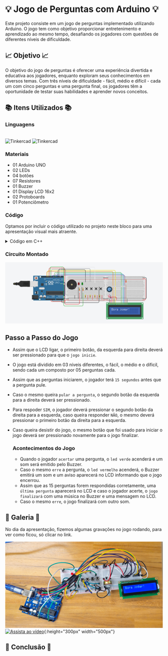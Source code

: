 # 💡 Jogo de Perguntas com Arduino 💡

Este projeto consiste em um jogo de perguntas implementado utilizando Arduino. O jogo tem como objetivo proporcionar entretenimento e aprendizado ao mesmo tempo, desafiando os jogadores com questões de diferentes níveis de dificuldade.

## 📈 Objetivo 📈

O objetivo do jogo de perguntas é oferecer uma experiência divertida e educativa aos jogadores, enquanto exploram seus conhecimentos em diversos temas. Com três níveis de dificuldade - fácil, médio e difícil - cada um com cinco perguntas e uma pergunta final, os jogadores têm a oportunidade de testar suas habilidades e aprender novos conceitos.

## 📚 Itens Utilizados 📚

### Linguagens

<div style="display: inline_block"><br>
  <img align="center" alt="Tinkercad" src="https://img.shields.io/badge/Tinkercad-1477D1.svg?style=for-the-badge&logo=Tinkercad&logoColor=white">
  <img align="center" alt="Tinkercad" src="https://img.shields.io/badge/C++-00599C.svg?style=for-the-badge&logo=C++&logoColor=white">  
</div>

### Materiais

<div>
  <ul>
    <li>01 Arduino UNO</li>
    <li>02 LEDs</li>
    <li>04 botões</li>
    <li>07 Resistores</li>
    <li>01 Buzzer</li>
    <li>01 Display LCD 16x2</li>
    <li>02 Protoboards</li>
    <li>01 Potenciômetro</li>
  </ul>
</div>

### Código

Optamos por incluir o código utilizado no projeto neste bloco para uma apresentação visual mais atraente.
<details>
  <summary>Código em C++</summary>

```cpp
#include <LiquidCrystal.h>

LiquidCrystal lcd(13, 12, 7, 6, 5, 8);

//Começamos definindo os pinos dos botões, leds e buzzer, 
//assim facilita a identificação no decorrer do código!
int botao_iniciar = 4;
int botao_sim = 2;
int botao_nao = A4;
int botao_pular = 3;
int led_verde = 10;
int led_vermelho = 11;
int buzzer = 9;

//Criamos arrays de perguntas e respostas para cada dificuldade, 
//gerando assim um banco de perguntas e suas respectivas perguntas!
String perguntas_faceis[] = {"1 + 1 = 2 ?" , "2 + 2 = 22 ?", "3 + 3 = 4 ?", "5 junto com 5 = 55 ?",
                             "6 - 9 = 3 ?", "3 - 3 = -3 ?", "1.5 + 1 = 2.5 ?", "0 + 0 = 0 ?"};
String perguntas_medias[] = {"1 + 1 + 5 - 1 =  -6 ?", "3 - 3 + 3 = 3 ?", " 0 - 1 + 9 = 8 ?",
                             "1 + 1 + 1 + 1 + 1 + 1 + 1 + 1 = 9 ?", "8 - 8 - 7 = -7 ?",
                             " 9 - 9 - 9 + 9 = 0 ?", " 0 + 0 = - 2 - 2 ?", "3 + 3 - 2 + 6 = 28?"};
String perguntas_dificeis[] = {"11 x 11 = 121 ?", "5 x 5 / 5 = 5 ?", "5 * 5 - 8 + 9 / 1 = 1 ?",
                               "2 * 2 + 2 = 8 ?", " 1 * 1 / 1 * 1 = 1 ?", " 5 * 6 - 7 + 8 = 31 ? ",
                               " 0 * 10 - 10 + 10 = -10 ?", " 60 + 60 / 60 = 2 ?"};
String pergunta_boss = "Tiramos 10?";

bool respostas_faceis[] = {true, false, false, true, false, false, true, true};
bool respostas_medias[] = {false, true, true, false, true, true, false, false};
bool respostas_dificeis[] = {true, true, false, false, true, true, false, false};
bool resposta_boss = true;

//Aqui criamos as variáveis de controle do jogo, 
//que definem algumas coisas básicas para nós, 
//como a quatidade de pulos, tentativas e algumas outras coisas.
int dificuldade = 0;
int acerto = 0;
int tentativa = 1;
int pulo = 4;
int pergunta_atual = 0;
unsigned long contagem_tempo_resposta;
const long tempo_resposta = 15000;
boolean jogo_iniciado = false;
int pontos = 0;
int numero_da_questao = 0;
String Isaac = "Selo Isaac de Aprovacao";

//Nesse ponto começamos a criar nossas primeiras configurações, 
//definindo pinos digitais e analógicos, para aos pinos que identificamos anteriormente, 
//podendo ser esses pinos de entrada ou saída
void setup() {
  lcd.begin(16, 2);
  pinMode(botao_iniciar, INPUT);
  pinMode(botao_sim, INPUT);
  pinMode(botao_nao, INPUT);
  pinMode(botao_pular, INPUT);
  pinMode(led_verde, OUTPUT);
  pinMode(led_vermelho, OUTPUT);
  pinMode(buzzer, OUTPUT);
  randomSeed(analogRead(0));
  lcd.print("Bora jogar!");
}

//Aqui temos o loop principal do jogo, é nele que verificamos se o tempo para responder acabou,
//Iniciar o jogo e desistir do mesmo, verificar se o jogo está iniciado ou não, 
//se ainda há pulos disponíveis e se houverem, é aqui que o pular pergunta acontece.
//Fora isso, é no loop que ainda temos a exibição dos pontos no LCD.
void loop() {
  if (digitalRead(botao_iniciar) == HIGH) {
    delay(200);
    if (!jogo_iniciado) {
      inicia_jogo();
    } else {
      desistir_jogo();
    }
  } else if (jogo_iniciado) {
    jogo_loop();
    verifica_tempo();
  }

  if (digitalRead(botao_pular) == HIGH && jogo_iniciado) {
    delay(200);
    pular_pergunta();
  }

  if(jogo_iniciado) {
    lcd.setCursor(0, 1);
    lcd.print("Pontos: ");
    lcd.print(pontos);
  }
}

//Aqui temos a função de início do jogo.
//Nessa função, temos leds indicadores do início do jogo, 
//o reinício das variáveis e a seleçao da primeira pergunta.
void inicia_jogo() {
  jogo_iniciado = true;
  //leds
  digitalWrite(led_vermelho, HIGH);
  delay(200);
  digitalWrite(led_vermelho, LOW);
  digitalWrite(led_verde, HIGH);
  delay(200);
  digitalWrite(led_verde, LOW);
  //variáveis reiniciadas e seleção da primeira pergunta
  dificuldade = 0;
  acerto = 0;
  tentativa = 1;
  pontos = 0;
  pulo = 4;
  pergunta_atual = 0;
  numero_da_questao = 1;
  seleciona_pergunta();
  apresenta_pergunta();
  contagem_tempo_resposta = millis();
}

//Essa função, por sua vez, faz com que haja desistência,
//Então assim que clicamos novamente no botão de iniciar,
//O Jogo automaticamente é "cancelado" e uma mensagem aparece no lcd.
//Após isso, o jogo reinicia.
void desistir_jogo() {
  jogo_iniciado = false;
  som_desistencia();
  lcd.clear();
  lcd.print("Fraco!");
  delay(2000);
  lcd.clear();
  lcd.print("Bora jogar!");
}

//Essa é a função chamada durante o jogo para a escolha da pergunta.
//Junto daquele "banco" de perguntas, essa função escolhe uma pergunta,
//Para ser apresentada em outra função.
//Aqui também há a troca das perguntas de acordo com a dificuldade.
void seleciona_pergunta() {
  switch (dificuldade) {
    case 0: pergunta_atual = random(0, sizeof(perguntas_faceis) / sizeof(perguntas_faceis[0])); break;
    case 1: pergunta_atual = random(0, sizeof(perguntas_medias) / sizeof(perguntas_medias[0])); break;
    case 2: pergunta_atual = random(0, sizeof(perguntas_dificeis) / sizeof(perguntas_dificeis[0])); break;
  }
}

//Essa é a função que apresenta a pergunta escolhida pela função anterior.
//Fora isso, também temos a impressão no led das duas opções de resposta (Sim e Não),
//A quantidade de pontos e em qual pergunta das 16, o player está.
void apresenta_pergunta() {
  jogo_iniciado = true;
  lcd.clear();
  mostra_pergunta_rolando();
  lcd.clear();
  lcd.print("Sim ou Nao?");
  lcd.setCursor(0, 1);
  lcd.print("Score:");
  lcd.print(pontos);
  numero_da_questao++;
  lcd.print("   Q:");
  lcd.print(numero_da_questao -1);
  contagem_tempo_resposta = millis();
}

//Essa função serve para que perguntas grandes, 
//Que ultrapassam o limite de 16 caracteres apresentáveis no lcd,
//Possam ser apresentadas roladno da direita para esquerda.
void mostra_pergunta_rolando() {
  String pergunta_completa = "";
  switch (dificuldade) {
    case 0: pergunta_completa = perguntas_faceis[pergunta_atual]; break;
    case 1: pergunta_completa = perguntas_medias[pergunta_atual]; break;
    case 2: pergunta_completa = perguntas_dificeis[pergunta_atual]; break;
    case 3: pergunta_completa = pergunta_boss; break;
  }

  if (pergunta_completa.length() <= 16) {
    lcd.print(pergunta_completa);
    delay(4000);
  } else {
    for (int i = 0; i < pergunta_completa.length() - 16; i++) {
      lcd.clear();
      lcd.print(pergunta_completa.substring(i, i + 16));
      delay(500);
    }
    delay(1000);
  }
}

//Aqui temos a validação do pressionamento do botão,
//Ou seja, ele interpreta o botão apertado e manda para outra função,
//O que o player respondeu, e nessa outra função, o jogo verifica se está correto.
void jogo_loop() {
  if (digitalRead(botao_sim) == HIGH) {
    delay(200);
    verifica_resposta(true);
  } else if (digitalRead(botao_nao) == HIGH) {
    delay(200);
    verifica_resposta(false);
  }
}

//Essa é a função que recebe a interpretação dos botões e verifica se está correta ou não, a resposta.
//Fora isso temos diferentes sons emitidos nas respostas corretas e incorretas.
//Temos leds indicadores de erro e acerto. Som emitido quando se perde o jogo, e a verificaçao das respostas,
//De acordo com a dificuldade. Fora o som emitido quando vencemos!
//Lembrando que todos esses sons são configurados em outras funções!
void verifica_resposta(bool resposta) {
  bool resposta_correta = false;
  if (dificuldade < 3) {
    switch (dificuldade) {
      case 0: resposta_correta = respostas_faceis[pergunta_atual]; break;
      case 1: resposta_correta = respostas_medias[pergunta_atual]; break;
      case 2: resposta_correta = respostas_dificeis[pergunta_atual]; break;
    }

    if (resposta == resposta_correta) {
      acerto++;
      som_acerto();
      pontos++;
      if (acerto >= 5) {
        dificuldade++;
        acerto = 0;
        if (dificuldade == 3) {
          lcd.clear();
          lcd.print(pergunta_boss);
        } else {
          seleciona_pergunta();
          apresenta_pergunta();
        }
      } else {
        seleciona_pergunta();
        apresenta_pergunta();
      }
    } else {
      som_erro();
      tentativa--;
      digitalWrite(led_vermelho, HIGH);
      delay(200);
      digitalWrite(led_vermelho, LOW);
      if (tentativa == 0) {
        jogo_iniciado = false;
        som_desistencia();
        lcd.clear();
        lcd.print("Ja era meu fi");
        delay(3000);
        return;
      }
      seleciona_pergunta();
      apresenta_pergunta();
    }
  } else if (dificuldade == 3) {
    if (resposta == resposta_boss) {
      som_vencer();
      jogo_iniciado = false;
      lcd.clear();
      lcd.print(Isaac);
      delay(1500);
      for (int i = 0; i < Isaac.length()-16; i++){
        lcd.scrollDisplayLeft();
        delay(500);
      }
    } else {
      som_erro();
      lcd.clear();
      lcd.print("Poxa Isaac...");
      delay(3000);
      jogo_iniciado = false;
    }
  }
  contagem_tempo_resposta = millis();
}

//Aqui temos a função que verifica o tempo para responder, e envia essa informação para o loop principal.
//Quando o tempo acaba, o jogo entende que a pergunta não foi respondida e portanto a resposta está incorreta.
//Com isso ele desconta a tentativa, essa que era única e portanto o jogo é perdido. E após isso, reiniciado.
void verifica_tempo() {
  unsigned long tempo_atual = millis();
  if (tempo_atual - contagem_tempo_resposta > tempo_resposta) {
    som_erro();
    tentativa--;
    if (tentativa == 0) {
      som_desistencia();
      jogo_iniciado = false;
      lcd.clear();
      lcd.print("Ja era meu fi");
      delay(3000);
      return;
    }
    seleciona_pergunta();
    apresenta_pergunta();
    contagem_tempo_resposta = millis();
  } else if (tempo_atual - contagem_tempo_resposta > tempo_resposta - 5000) {
    digitalWrite(led_vermelho, (millis() / 250) % 2);
  } else {
    digitalWrite(led_vermelho, LOW);
  }
}

//Função de configuração do buzzer para acerto
void som_acerto() {
  tone(buzzer, 1000, 200);
  digitalWrite(led_verde, HIGH);
  delay(200);
  digitalWrite(led_verde, LOW);
  noTone(buzzer);
}

//Função de configuração do buzzer para erro
void som_erro() { 
  tone(buzzer, 250, 200); 
  delay(300); 
  noTone(buzzer); 
}

//Função de configuração do buzzer para desistência
void som_desistencia() { 
  for (int i = 0; i < 3; i++) { 
  tone(buzzer, 200, 300); 
  delay(350); 
  } 
  noTone(buzzer); 
}

//Função de configuração do buzzer para quando vencer o jogo e led piscante indicando sucesso!
void som_vencer() {
  tone(buzzer, 523, 300);
  delay(300);
  tone(buzzer, 587, 300);
  delay(300);
  tone(buzzer, 659, 300);
  delay(300);
  tone(buzzer, 698, 300);
  delay(300);
  tone(buzzer, 784, 300);
  delay(300);
  noTone(buzzer);

  for(int i = 0; i < 10; i++) {
    digitalWrite(led_verde, HIGH);
    delay(100);
    digitalWrite(led_verde, LOW);
    delay(100);
  }
}

//Essa foi a última função arrumada e por isso ficou separada de todas as outras.
//Ela é a função que pula as perguntas, sendo no máximo 3 pulos, e se o player tentare uma quarta vez,
//Ele perde o jogo.
void pular_pergunta() {
  pulo--;
    if (pulo == 0) {
      som_desistencia();
      jogo_iniciado = false;
      lcd.clear();
      lcd.print("Ja era meu fi");
      delay(3000);
      return;
    } else {
      seleciona_pergunta();
      apresenta_pergunta();
    }
}
```
</details>

### Circuito Montado
<div>
  <img src="IMAGENS/PJ_TINKER.jpeg" width="550">
</div>

## Passo a Passo do Jogo

- Assim que o LCD ligar, o primeiro botão, da esquerda para direita deverá ser pressionado para que o `jogo inicie`.
- O jogo está dividido em 03 níveis diferentes, o fácil, o médio e o dificil, sendo cada um composto por 05 perguntas cada.
- Assim que as perguntas iniciarem, o jogador terá `15 segundos` antes que a pergunta pule.
- Caso o mesmo queira `pular a pergunta`, o segundo botão da esquerda para a direita deverá ser pressionado.
- Para respoder `SIM`, o jogador deverá pressionar o segundo botão da direita para a esquerda, caso queira responder `NÃO`, o mesmo deverá pressionar o
primeiro botão da direita para a esquerda.
- Caso queira desistir do jogo, o mesmo botão que foi usado para iniciar o jogo deverá ser pressionado novamente para o jogo finalizar.

  ### Acontecimentos do Jogo
  - Quando o jogador `acertar` uma pergunta, o `led verde` acenderá e um som será emitido pelo Buzzer.
  - Caso o mesmo `erre` a pergunta, o `led vermelho` acenderá, o Buzzer emitirá um som e um aviso aparecerá no LCD informando que o jogo encerrou.
  - Assim que as 15 perguntas forem respondidas corretamente, uma `última pergunta` aparecerá no LCD e caso o jogador acerte, o `jogo finalizará` com uma música no Buzzer e uma mensagem no LCD.
  - Caso o mesmo `erre`, o jogo finalizará com outro som.

## 📸 Galeria 📸

No dia da apresentação, fizemos algumas gravações no jogo rodando, para ver como ficou, só clicar no link. 

![Projeto (ao vivo)](IMAGENS/PJ_AOVIVO.jpeg)
[![Assista ao vídeo](caminho/para/sua/imagem.jpg)](https://www.youtube.com/playlist?list=PLo3Nzu21r7jqFXAwNyTGfYLX6Vez5UGqC){:height="300px" width="500px"}

## 📌 Conclusão 📌
